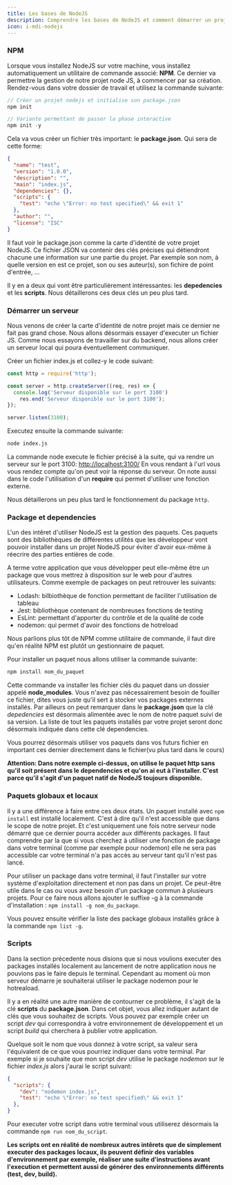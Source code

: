 ```yaml
---
title: Les bases de NodeJS
description: Comprendre les bases de NodeJS et comment démarrer un projet
icon: i-mdi-nodejs
---
```

### NPM

Lorsque vous installez NodeJS sur votre machine, vous installez automatiquement un utilitaire de commande associé: **NPM**. Ce dernier va permettre la gestion de notre projet node JS, à commencer par sa création. Rendez-vous dans votre dossier de travail et utilisez la commande suivante:

```javascript
// Créer un projet nodejs et initialise son package.json
npm init

// Variante permettant de passer la phase interactive
npm init -y
```

Cela va vous créer un fichier très important: le **package.json**. Qui sera de cette forme:

```json
{
  "name": "test",
  "version": "1.0.0",
  "description": "",
  "main": "index.js",
  "dependencies": {},
  "scripts": {
    "test": "echo \"Error: no test specified\" && exit 1"
  },
  "author": "",
  "license": "ISC"
}
```

Il faut voir le package.json comme la carte d'identité de votre projet NodeJS. Ce fichier JSON va contenir des clés précises qui détiendront chacune une information sur une partie du projet. Par exemple son nom, à quelle version en est ce projet, son ou ses auteur(s), son fichire de point d'entrée, ...

Il y en a deux qui vont être particulièrement intéressantes: les **depedencies** et les **scripts**. Nous détaillerons ces deux clés un peu plus tard.

### Démarrer un serveur

Nous venons de créer la carte d'identité de notre projet mais ce dernier ne fait pas grand chose. Nous allons désormais essayer d'executer un fichier JS. Comme nous essayons de travailler sur du backend, nous allons créer un serveur local qui poura éventuellement communiquer.

Créer un fichier index.js et collez-y le code suivant:

```javascript
const http = require('http');

const server = http.createServer((req, res) => {
  console.log('Serveur disponible sur le port 3100')
    res.end('Serveur disponible sur le port 3100');
});

server.listen(3100);
```

Executez ensuite la commande suivante:

```bash
node index.js
```

La commande node execute le fichier précisé à la suite, qui va rendre un serveur sur le port 3100: [http://localhost:3100/](http://localhost:3100/)
En vous rendant à l'url vous vous rendez compte qu'on peut voir la réponse du serveur. On note aussi dans le code l'utilisation d'un **require** qui permet d'utiliser une fonction externe.

Nous détaillerons un peu plus tard le fonctionnement du package `http`.

### Package et dependencies

L'un des intêret d'utiliser NodeJS est la gestion des paquets. Ces paquets sont des bibliothèques de différentes utilités que les développeur vont pouvoir installer dans un projet NodeJS pour éviter d'avoir eux-même à réecrire des parties entières de code.

A terme votre application que vous développer peut elle-même être un package que vous mettrez à disposition sur le web pour d'autres utilisateurs. Comme exemple de packages on peut retrouver les suivants:

- Lodash: bilbiothèque de fonction permettant de faciliter l'utilisation de tableau
- Jest: bibliothèque contenant de nombreuses fonctions de testing
- EsLint: permettant d'apporter du contrôle et de la qualité de code
- nodemon: qui permet d'avoir des fonctions de hotreload

Nous parlions plus tôt de NPM comme utilitaire de commande, il faut dire qu'en réalité NPM est plutôt un gestionnaire de paquet.

Pour installer un paquet nous allons utiliser la commande suivante:

```javascript
npm install nom_du_paquet
```

Cette commande va installer les fichier clés du paquet dans un dossier appelé **node_modules**. Vous n'avez pas nécessairement besoin de fouiller ce fichier, dites vous juste qu'il sert à stocker vos packages externes installés. Par ailleurs on peut remarquer dans le **package.json** que la clé *depedencies* est désormais alimentée avec le nom de notre paquet suivi de sa version. La liste de tout les paquets installés par votre projet seront donc désormais indiquée dans cette clé dependencies. 

Vous pourrez désormais utiliser vos paquets dans vos futurs fichier en important ces dernier directement dans le fichier(vu plus tard dans le cours)

**Attention: Dans notre exemple ci-dessus, on utilise le paquet http sans qu'il soit présent dans le dependencies et qu'on ai eut à l'installer. C'est parce qu'il s'agit d'un paquet natif de NodeJS toujours disponible.**

### Paquets globaux et locaux

Il y a une différence à faire entre ces deux états. Un paquet installé avec `npm install` est installé localement. C'est à dire qu'il n'est accessible que dans le scope de notre projet. Et c'est uniquement une fois notre serveur node démarré que ce dernier pourra accéder aux différents packages. 
Il faut comprendre par la que si vous cherchez à utiliser une fonction de package dans votre terminal (comme par exemple pour nodemon) elle ne sera pas accessible car votre terminal n'a pas accès au serveur tant qu'il n'est pas lancé.

Pour utiliser un package dans votre terminal, il faut l'installer sur votre système d'exploitation directement et non pas dans un projet. Ce peut-être utile dans le cas ou vous avez besoin d'un package commun à plusieurs projets. Pour ce faire nous allons ajouter le suffixe -g à la commande d'installation : `npm install -g nom_du_package`.

Vous pouvez ensuite vérifier la liste des package globaux installés grâce à la commande `npm list -g`.

### Scripts

Dans la section précedente nous disions que si nous voulions executer des packages installés localement au lancement de notre application nous ne pouvions pas le faire depuis le terminal. Cependant au moment où mon serveur démarre je souhaiterai utiliser le package nodemon pour le hotreaload.

Il y a en réalité une autre manière de contourner ce problème, il s'agit de la clé **scripts** du **package.json**. Dans cet objet, vous allez indiquer autant de clés que vous souhaitez de scripts. Vous pouvez par exemple créer un script *dev* qui correspondra à votre environnement de développement et un script *build* qui cherchera à publier votre application.

Quelque soit le nom que vous donnez à votre script, sa valeur sera l'équivalent de ce que vous pourriez indiquer dans votre terminal. Par exemple si je souhaite que mon script *dev* utilise le package *nodemon* sur le fichier *index.js* alors j'aurai le script suivant:

```json
{
  "scripts": {
    "dev": "nodemon index.js",
    "test": "echo \"Error: no test specified\" && exit 1"
  },
}
```

Pour executer votre script dans votre terminal vous utiliserez désormais la commande `npm run nom_du_script`.

**Les scripts ont en réalité de nombreux autres intêrets que de simplement executer des packages locaux, ils peuvent définir des variables d'environnement par exemple, réaliser une suite d'instructions avant l'execution et permettent aussi de générer des environnements différents (test, dev, build).**